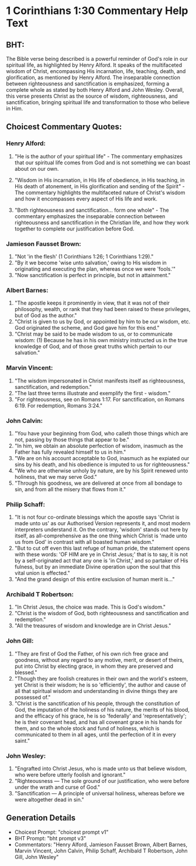 # 1 Corinthians 1:30 Commentary Help Text

## BHT:
The Bible verse being described is a powerful reminder of God's role in our spiritual life, as highlighted by Henry Alford. It speaks of the multifaceted wisdom of Christ, encompassing His incarnation, life, teaching, death, and glorification, as mentioned by Henry Alford. The inseparable connection between righteousness and sanctification is emphasized, forming a complete whole as stated by both Henry Alford and John Wesley. Overall, this verse presents Christ as the source of wisdom, righteousness, and sanctification, bringing spiritual life and transformation to those who believe in Him.

## Choicest Commentary Quotes:
### Henry Alford:
1. "He is the author of your spiritual life" - The commentary emphasizes that our spiritual life comes from God and is not something we can boast about on our own.

2. "Wisdom in His incarnation, in His life of obedience, in His teaching, in His death of atonement, in His glorification and sending of the Spirit" - The commentary highlights the multifaceted nature of Christ's wisdom and how it encompasses every aspect of His life and work.

3. "Both righteousness and sanctification... form one whole" - The commentary emphasizes the inseparable connection between righteousness and sanctification in the Christian life, and how they work together to complete our justification before God.

### Jamieson Fausset Brown:
1. "Not 'in the flesh' (1 Corinthians 1:26; 1 Corinthians 1:29)."
2. "By it we become 'wise unto salvation,' owing to His wisdom in originating and executing the plan, whereas once we were 'fools.'"
3. "Now sanctification is perfect in principle, but not in attainment."

### Albert Barnes:
1. "The apostle keeps it prominently in view, that it was not of their philosophy, wealth, or rank that they had been raised to these privileges, but of God as the author."
2. "Christ is given to us by God, or appointed by him to be our wisdom, etc. God originated the scheme, and God gave him for this end."
3. "Christ may be said to be made wisdom to us, or to communicate wisdom: (1) Because he has in his own ministry instructed us in the true knowledge of God, and of those great truths which pertain to our salvation."

### Marvin Vincent:
1. "The wisdom impersonated in Christ manifests itself as righteousness, sanctification, and redemption."
2. "The last three terms illustrate and exemplify the first - wisdom."
3. "For righteousness, see on Romans 1:17. For sanctification, on Romans 6:19. For redemption, Romans 3:24."

### John Calvin:
1. "You have your beginning from God, who calleth those things which are not, passing by those things that appear to be."
2. "In him, we obtain an absolute perfection of wisdom, inasmuch as the Father has fully revealed himself to us in him."
3. "We are on his account acceptable to God, inasmuch as he expiated our sins by his death, and his obedience is imputed to us for righteousness."
4. "We who are otherwise unholy by nature, are by his Spirit renewed unto holiness, that we may serve God."
5. "Through his goodness, we are delivered at once from all bondage to sin, and from all the misery that flows from it."

### Philip Schaff:
1. "It is not four co-ordinate blessings which the apostle says 'Christ is made unto us' as our Authorised Version represents it, and most modern interpreters understand it. On the contrary, 'wisdom' stands out here by itself, as all-comprehensive as the one thing which Christ is 'made unto us from God' in contrast with all boasted human wisdom." 
2. "But to cut off even this last refuge of human pride, the statement opens with these words: 'OF HIM are ye in Christ Jesus;' that is to say, it is not by a self-originated act that any one is 'in Christ,' and so partaker of His fulness, but by an immediate Divine operation upon the soul that this vital union is effected."
3. "And the grand design of this entire exclusion of human merit is..."

### Archibald T Robertson:
1. "In Christ Jesus, the choice was made. This is God's wisdom." 
2. "Christ is the wisdom of God, both righteousness and sanctification and redemption." 
3. "All the treasures of wisdom and knowledge are in Christ Jesus."

### John Gill:
1. "They are first of God the Father, of his own rich free grace and goodness, without any regard to any motive, merit, or desert of theirs, put into Christ by electing grace, in whom they are preserved and blessed."
2. "Though they are foolish creatures in their own and the world's esteem, yet Christ is their wisdom; he is so 'efficiently', the author and cause of all that spiritual wisdom and understanding in divine things they are possessed of."
3. "Christ is the sanctification of his people, through the constitution of God, the imputation of the holiness of his nature, the merits of his blood, and the efficacy of his grace, he is so 'federally' and 'representatively'; he is their covenant head, and has all covenant grace in his hands for them, and so the whole stock and fund of holiness, which is communicated to them in all ages, until the perfection of it in every saint."

### John Wesley:
1. "Engrafted into Christ Jesus, who is made unto us that believe wisdom, who were before utterly foolish and ignorant."
2. "Righteousness — The sole ground of our justification, who were before under the wrath and curse of God."
3. "Sanctification — A principle of universal holiness, whereas before we were altogether dead in sin."


## Generation Details
- Choicest Prompt: "choicest prompt v1"
- BHT Prompt: "bht prompt v3"
- Commentators: "Henry Alford, Jamieson Fausset Brown, Albert Barnes, Marvin Vincent, John Calvin, Philip Schaff, Archibald T Robertson, John Gill, John Wesley"
